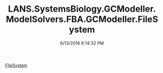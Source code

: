 ﻿---
title: LANS.SystemsBiology.GCModeller.ModelSolvers.FBA.GCModeller.FileSystem
date: 6/13/2016 8:14:32 PM
---

[FileSystem](T-LANS.SystemsBiology.GCModeller.ModelSolvers.FBA.GCModeller.FileSystem.FileSystem.html)
